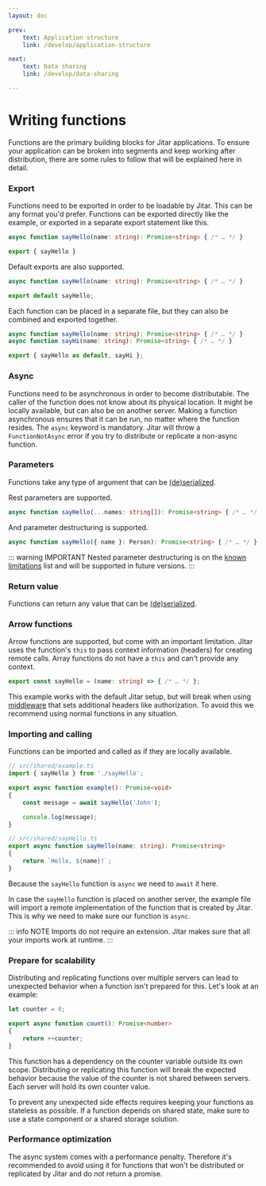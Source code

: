 ```yaml
---
layout: doc

prev:
    text: Application structure
    link: /develop/application-structure

next:
    text: Data sharing
    link: /develop/data-sharing

---
```


# Writing functions

Functions are the primary building blocks for Jitar applications. To ensure your application can be broken into segments and keep working after distribution, there are some rules to follow that will be explained here in detail.

### Export

Functions need to be exported in order to be loadable by Jitar. This can be any format you'd prefer. Functions can be exported directly like the example, or exported in a separate export statement like this.

```ts
async function sayHello(name: string): Promise<string> { /* … */ }

export { sayHello }
```

Default exports are also supported.

```ts
async function sayHello(name: string): Promise<string> { /* … */ }

export default sayHello;
```

Each function can be placed in a separate file, but they can also be combined and exported together.

```ts
async function sayHello(name: string): Promise<string> { /* … */ }
async function sayHi(name: string): Promise<string> { /* … */ }

export { sayHello as default, sayHi };
```

### Async

Functions need to be asynchronous in order to become distributable. The caller of the function does not know about its physical location. It might be locally available, but can also be on another server. Making a function asynchronous ensures that it can be run, no matter where the function resides. The `async` keyword is mandatory. Jitar will throw a `FunctionNotAsync` error if you try to distribute or replicate a non-async function.

### Parameters

Functions take any type of argument that can be [(de)serialized](./data-sharing.md#automatic-de-serialization).

Rest parameters are supported.

```ts
async function sayHello(...names: string[]): Promise<string> { /* … */ }
```

And parameter destructuring is supported.

```ts
async function sayHello({ name }: Person): Promise<string> { /* … */ }
```

::: warning IMPORTANT
Nested parameter destructuring is on the [known limitations](../internals/reflection#known-limitations) list and will be supported in future versions.
:::

### Return value

Functions can return any value that can be [(de)serialized](./data-sharing.md#automatic-de-serialization).

### Arrow functions

Arrow functions are supported, but come with an important limitation. Jitar uses the function's `this` to pass context information (headers) for creating remote calls. Array functions do not have a `this` and can't provide any context.

```ts
export const sayHello = (name: string) => { /* … */ };
```

This example works with the default Jitar setup, but will break when using [middleware](./middleware) that sets additional headers like authorization. To avoid this we recommend using normal functions in any situation.

### Importing and calling

Functions can be imported and called as if they are locally available.

```ts
// src/shared/example.ts
import { sayHello } from './sayHello';

export async function example(): Promise<void>
{
    const message = await sayHello('John');

    console.log(message);
}

// src/shared/sayHello.ts
export async function sayHello(name: string): Promise<string>
{
    return `Hello, ${name}!`;
}
```

Because the `sayHello` function is `async` we need to `await` it here.

In case the `sayHello` function is placed on another server, the example file will import a remote implementation of the function that is created by Jitar. This is why we need to make sure our function is `async`.

::: info NOTE
Imports do not require an extension. Jitar makes sure that all your imports work at runtime.
:::

### Prepare for scalability

Distributing and replicating functions over multiple servers can lead to unexpected behavior when a function isn't prepared for this. Let's look at an example:

```ts
let counter = 0;

export async function count(): Promise<number>
{
    return ++counter;
}
```

This function has a dependency on the counter variable outside its own scope. Distributing or replicating this function will break the expected behavior because the value of the counter is not shared between servers. Each server will hold its own counter value.

To prevent any unexpected side effects requires keeping your functions as stateless as possible. If a function depends on shared state, make sure to use a state component or a shared storage solution.

### Performance optimization

The async system comes with a performance penalty. Therefore it's recommended to avoid using it for functions that won't be distributed or replicated by Jitar and do not return a promise.
